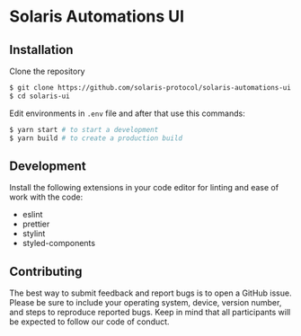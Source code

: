 # Solaris Automations UI

## Installation

Clone the repository

```bash
$ git clone https://github.com/solaris-protocol/solaris-automations-ui
$ cd solaris-ui
```

Edit environments in `.env` file and after that use this commands:

```bash
$ yarn start # to start a development
$ yarn build # to create a production build
```

## Development

Install the following extensions in your code editor for linting and ease of work with the code:

- eslint
- prettier
- stylint
- styled-components

## Contributing

The best way to submit feedback and report bugs is to open a GitHub issue. Please be sure to include your operating system, device, version number, and steps to reproduce reported bugs. Keep in mind that all participants will be expected to follow our code of conduct.
